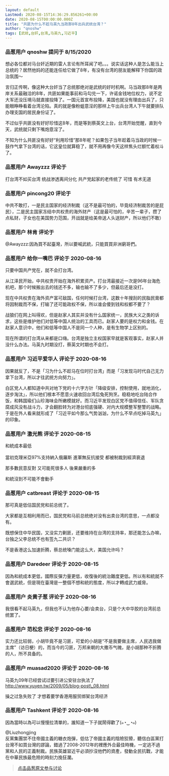 ```yaml
---
layout: default
Lastmod: 2020-08-15T14:36:29.856261+00:00
date: 2020-08-15T00:00:00.000Z
title: "共匪为什么不趁马英九当政那8年出兵武统台湾？"
author: "qnoshw"
tags: [武统,台奸,台湾,马英九,习近平]
---
```



### 品葱用户 **qnoshw** 提问于 8/15/2020
    
想必各位都对马台奸近期的雷人言论有所耳闻了吧。。。说实话这种人是怎么能当上总统的？居然他妈的还能连任给它做了8年，有没有台湾的朋友能解释下你国的政治氛围～  
  
言归正传啊，像这种大台奸当了总统那绝对是武统的好时机啊。马当政那8年是两岸关系最融洽的8年，共匪如果能事前和马勾兑一下，许诺金钱地位权力，说不定大军还没压境马就直接投降了。一国元首宣布投降，美国也就没有理由出兵了，只能眼睁睁看着台湾沦陷。真的就是像粉蛆意淫的那样上午出兵台湾人下午就要排队办理支国的居民身份证了。  
  
不过似乎共匪没有好好珍惜这8年，而是等到蔡英文上台，台湾开始觉醒，直到今天，武统就只剩下嘴炮意淫了。  
  
不知为什么共匪没有好好“利用珍惜”那8年呢？如果包子当年趁着马当政的时候一鼓作气拿下台湾的话，它这皇位就算稳了，就不用再像今天这样焦头烂额忙着权斗了。
    
                

### 品葱用户 **Awayzzz** 评论于 
        
打台湾不如买台湾 统战渗透离间分化 共产党起家的老传统了 可惜 有术无道
        
                

### 品葱用户 **pincong20** 评论于 
        
中共不敢打，一是民主国家的经济制裁（这不是最可怕的，毕竟经济制裁苦的是屁民），二是民主国家冻结中共权贵的海外财产（这是最可怕的，辛苦一辈子，攒了点私财，子女也在美国势力范围，开战就是给美帝送人头送财产，所以他们不敢）
        
                

### 品葱用户 **林肯** 评论于 
        
@Awayzzz:因為買不起臺灣，所以要喊武統，只能買買非洲窮哥們。
        
                

### 品葱用户 **给你一嘴巴** 评论于 2020-08-16
        
只要中国共产党在，就不会打台湾。  
  
从江泽民开始，中共权贵开始在海外积累资产。打台湾最接近一次是96年台海危机吧，那个时候搬出去的钱还不多，输也输不了多少，但最后还是没打。  
  
现在中共权贵在海外资产富可敌国，任何时候打台湾，这数十年搜刮的民脂民膏都将因制裁而不保，打输了还可能政权不保，所以谁会傻到钱和权都不要了？  
  
战狼们在网上叫得欢，但是赵家人其实并没有什么国家统一，民族大义之类的诉求，这些是维护他们对低等中国人统治的工具而已。赵家人要的是权力和金钱。在赵家人意识中，他们和低等中国人不是同一个人种，是有生物学上区别的。  
  
现在所谓的打台湾从来都是口嗨。台湾是独立主权国家早就是客观事实，赵家人并没什么办法。马英九时期没打，蔡英文时期也不会打。
        
                

### 品葱用户 **习近平爱华人** 评论于 2020-08-16
        
因果就反了，不是「习为什么不趁马在位时打台湾」而是「习发现马时代自己无力拿下台湾，所以才往武统方向努力」。  
  
白区党人人都知道中共对地下党的十六字方针「降级安排，控制使用，就地消化，逐步淘汰」，所以他们根本不愿意火速收回台湾后兔死狗烹。稳稳地吃台陆合作饭，和韩国瑜们山珍海味会所嫩模就好。而习近平发现白区党不值得信任、军队贪腐成风没有战斗力，才会翻脸转为对港台彻底强硬、对内大规模整军整警的战略。于是在外人看来就形成了「习近平如今那么气势汹汹，为什么不早点吃掉马英九」的印象。
        
                

### 品葱用户 **激光熊** 评论于 2020-08-15
        
和統成本最低  
   
當初克理米亞97%支持納入俄羅斯 進軍無反抗接受 都被制裁到經濟衰退  
  
那多數民意反對 又可能死很多人 後果嚴重的多  
  
和統沒到不可能不會動手
        
                

### 品葱用户 **catbreast** 评论于 2020-08-15
        
那可真是低估国民党和前总统了。  
  
大家都是互相利用而已，国民党和马前总统绝对没有出卖台湾的意思，一点都没有。  
  
既想保住中华民国，又没实力剿匪，还要维持在台湾的支持率，那还能怎么办嘛，台独之父李总统不也有签九二共识？  
  
不是香港这么加速折腾，蔡总统嗓门能这么大，美国允许吗？
        
                

### 品葱用户 **Daredeer** 评论于 2020-08-15
        
因為和統成本更低，國際反彈力量更低，收復後的統治難度更低。所以有和統就不會選武統，但是現在臺灣是一整個不想和統的態度，所以才轉成武力威脅。
        
                

### 品葱用户 **炎黄子葱** 评论于 2020-08-16
        
我很看不起马英九，但我也不认为他存心要/会卖台，只是个大中华胶的台湾前总统罢了。
        
                

### 品葱用户 **范松忠** 评论于 2020-08-16
        
实力还比较弱，小胡毕竟不是习匪，可爱的小胡是“不是我要做主席，人民选我做主席”（访日梗）的，而当今的习匪，万邦来朝的大撒币气魄，是小胡那种不折腾的人，所不具备的。
        
                

### 品葱用户 **muasad2020** 评论于 2020-08-16
        
马英九09年已经尝试过要引进公安驻台执法了  
http://www.yuyen.tw/2009/05/blog-post\_08.html  
  
操之过急失败了 才想着要学香港用服贸绑架台湾经济
        
                

### 品葱用户 **Tashkent** 评论于 2020-08-16
        
因為當時以為可以慢慢拉清單的，誰知道一下子就鬧得歡了(๑◔‿◔๑)  
  
@Liuzhongjing  
反黨集團禁不住帝國主義的糖衣炮彈，低估了帝國主義的陰險狡猾，聽信白區黨打台灣不如買台灣的謬論，錯過了2008-2012年的裡應外合最佳時機，一定逃不過黨和人民的正義制裁。民族英雄習近平必須抄沒他們的資產，發動全民抗戰，才能在中華民族最危險的時刻力挽狂瀾。
        
                





> [点击品葱原文参与讨论](https://pincong.rocks/question/29860)

